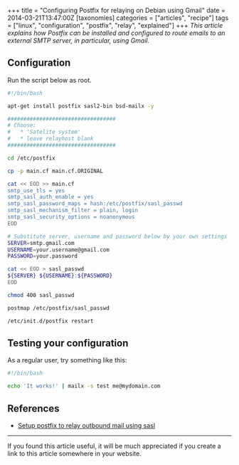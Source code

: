 +++
title = "Configuring Postfix for relaying on Debian using Gmail"
date = 2014-03-21T13:47:00Z
[taxonomies]
categories = ["articles", "recipe"]
tags = ["linux", "configuration", "postfix", "relay", "explained"]
+++
_This article explains how Postfix can be installed and configured to route emails to an external SMTP server, in particular, using Gmail._

## Configuration

Run the script below as root.
```bash
#!/bin/bash

apt-get install postfix sasl2-bin bsd-mailx -y

##################################
# Choose:
#   * 'Satelite system'
#   * leave relayhost blank
##################################

cd /etc/postfix

cp -p main.cf main.cf.ORIGINAL

cat << EOD >> main.cf
smtp_use_tls = yes
smtp_sasl_auth_enable = yes
smtp_sasl_password_maps = hash:/etc/postfix/sasl_passwd
smtp_sasl_mechanism_filter = plain, login
smtp_sasl_security_options = noanonymous
EOD

# Substitute server, username and password below by your own settings
SERVER=smtp.gmail.com
USERNAME=your.username@gmail.com
PASSWORD=your.password

cat << EOD > sasl_passwd
${SERVER} ${USERNAME}:${PASSWORD}
EOD

chmod 400 sasl_passwd

postmap /etc/postfix/sasl_passwd

/etc/init.d/postfix restart
```

## Testing your configuration

As a regular user, try something like this:
```bash
#!/bin/bash

echo 'It works!' | mailx -s test me@mydomain.com
```


## References

* [Setup postfix to relay outbound mail using sasl](http://blog.taragana.com/index.php/archive/how-to-setup-postfix-to-relay-outbound-mail-using-sasl/)

----

If you found this article useful, it will be much appreciated if you create a link to this article somewhere in your website. 
